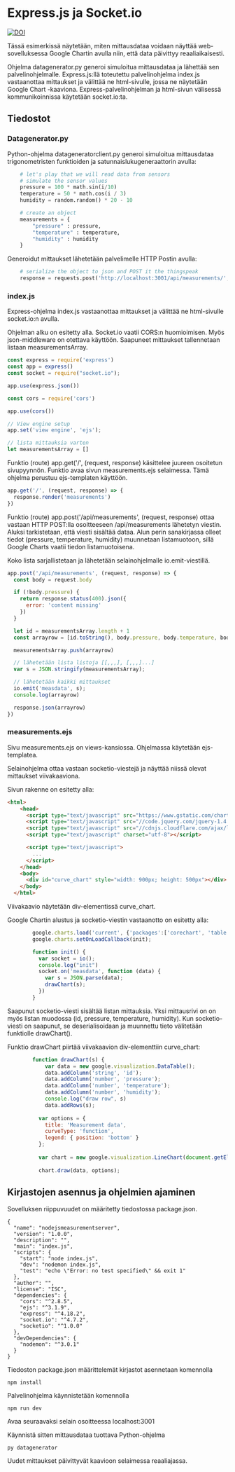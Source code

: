 # Express.js ja Socket.io

[![DOI](https://zenodo.org/badge/733807414.svg)](https://zenodo.org/doi/10.5281/zenodo.10409021)

Tässä esimerkissä näytetään, miten mittausdataa voidaan näyttää web-sovelluksessa Google Chartin avulla niin, että data päivittyy reaaliaikaisesti.

Ohjelma datagenerator.py generoi simuloitua mittausdataa ja lähettää sen palvelinohjelmalle. Express.js:llä toteutettu palvelinohjelma index.js vastaanottaa mittaukset ja välittää ne html-sivulle, jossa ne näytetään Google Chart -kaaviona. Express-palvelinohjelman ja html-sivun välisessä kommunikoinnissa käytetään socket.io:ta.

## Tiedostot

### Datagenerator.py

Python-ohjelma datageneratorclient.py generoi simuloitua mittausdataa trigonometristen funktioiden ja satunnaislukugeneraattorin avulla:

```python
    # let's play that we will read data from sensors
    # simulate the sensor values
    pressure = 100 * math.sin(i/10)
    temperature = 50 * math.cos(i / 3)
    humidity = random.random() * 20 - 10

    # create an object
    measurements = { 
        "pressure" : pressure,
        "temperature" : temperature,
        "humidity" : humidity
    }
```

Generoidut mittaukset lähetetään palvelimelle HTTP Postin avulla:

```python
    # serialize the object to json and POST it the thingspeak
    response = requests.post('http://localhost:3001/api/measurements/', json=measurements)
```

### index.js

Express-ohjelma index.js vastaanottaa mittaukset ja välittää ne html-sivulle socket.io:n avulla.

Ohjelman alku on esitetty alla. Socket.io vaatii CORS:n huomioimisen. Myös json-middleware on otettava käyttöön. Saapuneet mittaukset tallennetaan listaan measurementsArray.

```javascript
const express = require('express')
const app = express()
const socket = require("socket.io");

app.use(express.json())

const cors = require('cors')

app.use(cors())

// View engine setup
app.set('view engine', 'ejs');

// lista mittauksia varten
let measurementsArray = []
```

Funktio (route) app.get('/', (request, response) käsittelee juureen osoitetun sivupyynnön. Funktio avaa sivun measurements.ejs selaimessa. Tämä ohjelma perustuu ejs-templaten käyttöön.

```javascript
app.get('/', (request, response) => {
  response.render('measurements')
})
```

Funktio (route) app.post('/api/measurements', (request, response) ottaa vastaan HTTP POST:lla osoitteeseen /api/measurements lähetetyn viestin. Aluksi tarkistetaan, että viesti sisältää dataa. Alun perin sanakirjassa olleet tiedot (pressure, temperature, humidity) muunnetaan listamuotoon, sillä Google Charts vaatii tiedon listamuotoisena.

Koko lista sarjallistetaan ja lähetetään selainohjelmalle io.emit-viestillä.

```javascript
app.post('/api/measurements', (request, response) => {
  const body = request.body

  if (!body.pressure) {
    return response.status(400).json({ 
      error: 'content missing' 
    })
  }

  let id = measurementsArray.length + 1
  const arrayrow = [id.toString(), body.pressure, body.temperature, body.humidity]

  measurementsArray.push(arrayrow)

  // lähetetään lista listoja [[,,,], [,,,]...]
  var s = JSON.stringify(measurementsArray);

  // lähetetään kaikki mittaukset
  io.emit('measdata', s);
  console.log(arrayrow)

  response.json(arrayrow)
})  
```

### measurements.ejs

Sivu measurements.ejs on views-kansiossa. Ohjelmassa käytetään ejs-templatea.

Selainohjelma ottaa vastaan socketio-viestejä ja näyttää niissä olevat mittaukset viivakaaviona.

Sivun rakenne on esitetty alla:

```html
<html>
    <head>
      <script type="text/javascript" src="https://www.gstatic.com/charts/loader.js"></script>
      <script type="text/javascript" src="//code.jquery.com/jquery-1.4.2.min.js"></script>
      <script type="text/javascript" src="//cdnjs.cloudflare.com/ajax/libs/socket.io/4.4.0/socket.io.min.js"></script>
      <script type="text/javascript" charset="utf-8"></script>    

      <script type="text/javascript">
        ...
      </script>
    </head>
    <body>
      <div id="curve_chart" style="width: 900px; height: 500px"></div>
    </body>
  </html>
```

Viivakaavio näytetään div-elementissä curve_chart.

Google Chartin alustus ja socketio-viestin vastaanotto on esitetty alla:

```javascript
        google.charts.load('current', {'packages':['corechart', 'table']});
        google.charts.setOnLoadCallback(init);

        function init() {
          var socket = io();
          console.log("init")
          socket.on('measdata', function (data) {
            var s = JSON.parse(data);
            drawChart(s);
          })
        }
```

Saapunut socketio-viesti sisältää listan mittauksia. Yksi mittausrivi on on myös listan muodossa (id, pressure, temperature, humidity). Kun socketio-viesti on saapunut, se deserialisoidaan ja muunnettu tieto välitetään funktiolle drawChart().

Funktio drawChart piirtää viivakaavion div-elementtiin curve_chart:

```javascript
        function drawChart(s) {
            var data = new google.visualization.DataTable();
            data.addColumn('string', 'id');
            data.addColumn('number', 'pressure');
            data.addColumn('number', 'temperature');
            data.addColumn('number', 'humidity');
            console.log("draw row", s)
            data.addRows(s);
  
          var options = {
            title: 'Measurement data',
            curveType: 'function',
            legend: { position: 'bottom' }
          };
  
          var chart = new google.visualization.LineChart(document.getElementById('curve_chart'));
  
          chart.draw(data, options);
```

## Kirjastojen asennus ja ohjelmien ajaminen

Sovelluksen riippuvuudet on määritetty tiedostossa package.json. 

```
{
  "name": "nodejsmeasurementserver",
  "version": "1.0.0",
  "description": "",
  "main": "index.js",
  "scripts": {
    "start": "node index.js",
    "dev": "nodemon index.js",
    "test": "echo \"Error: no test specified\" && exit 1"
  },
  "author": "",
  "license": "ISC",
  "dependencies": {
    "cors": "^2.8.5",
    "ejs": "^3.1.9",
    "express": "^4.18.2",
    "socket.io": "^4.7.2",
    "socketio": "^1.0.0"
  },
  "devDependencies": {
    "nodemon": "^3.0.1"
  }
}
```

Tiedoston package.json määrittelemät kirjastot asennetaan komennolla
```
npm install
```

Palvelinohjelma käynnistetään komennolla
```
npm run dev
```

Avaa seuraavaksi selain osoitteessa localhost:3001

Käynnistä sitten mittausdataa tuottava Python-ohjelma
```
py datagenerator
```

Uudet mittaukset päivittyvät kaavioon selaimessa reaaliajassa.
